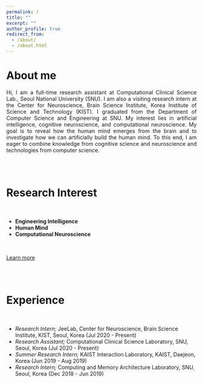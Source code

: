 ```yaml
---
permalink: /
title: ""
excerpt: ""
author_profile: true
redirect_from: 
  - /about/
  - /about.html
---
```


# About me 
<p style='text-align: justify;'>Hi, I am a full-time research assistant at Computational Clinical Science Lab., Seoul National University (SNU). I am also a visiting research intern at the Center for Neuroscience, Brain Science Institute, Korea Institute of Science and Technology (KIST). I graduated from the Department of Computer Science and Engineering at SNU. My interest lies in artificial intelligence, cognitive neuroscience, and computational neuroscience. My goal is to reveal how the human mind emerges from the brain and to investigate how we can artificially build the human mind. To this end, I am eager to combine knowledge from cognitive science and neuroscience and technologies from computer science.  </p>


<br> <br>

Research Interest
======
<br> 


- **Engineering Intelligence**
- **Human Mind**
- **Computational Neuroscience** 
<br>

[Learn more](https://anaaack.github.io/research_interest/)

<br> <br>

Experience
======
<br> 

- *Research Intern;* JeeLab, Center for Neuroscience, Brain Science Institute, KIST, Seoul, Korea (Jul 2020 - Present)
- *Research Assistant;* Computational Clinical Science Laboratory, SNU, Seoul, Korea (Jul 2020 - Present)
- *Summer Research Intern;* KAIST Interaction Laboratory, KAIST, Daejeon, Korea (Jun 2019 - Aug 2019)
- *Research Intern;* Computing and Memory Architecture Laboratory, SNU, Seoul, Korea (Dec 2018 - Jun 2019)
